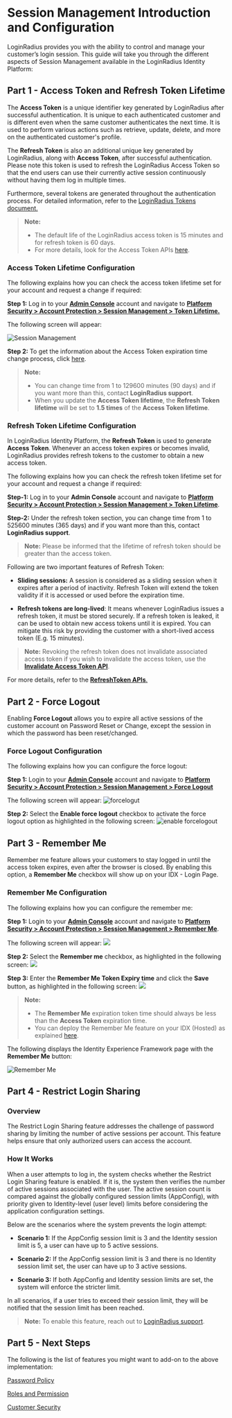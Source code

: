 # Session Management Introduction and Configuration


LoginRadius provides you with the ability to control and manage your customer’s login session. This guide will take you through the different aspects of Session Management available in the LoginRadius Identity Platform:

## Part 1 - Access Token and Refresh Token Lifetime

The **Access Token** is a unique identifier key generated by LoginRadius after successful authentication. It is unique to each authenticated customer and is different even when the same customer authenticates the next time. It is used to perform various actions such as retrieve, update, delete, and more on the authenticated customer's profile.

The **Refresh Token** is also an additional unique key generated by LoginRadius, along with **Access Token**, after successful authentication. Please note this token is used to refresh the LoginRadius Access Token so that the end users can use their currently active session continuously without having them log in multiple times. 

Furthermore, several tokens are generated throughout the authentication process. For detailed information, refer to the [LoginRadius Tokens document.](https://www.loginradius.com/legacy/docs/infrastructure-and-security/loginradius-tokens/#loginradius-request-token-expiration-15-mins-)

> **Note:** 
> - The default life of the LoginRadius access token is 15 minutes and for refresh token is 60 days. 
> - For more details, look for the Access Token APIs [here](/api/v2/customer-identity-api/authentication/authentication-overview/).


### Access Token Lifetime Configuration

The following explains how you can check the access token lifetime set for your account and request a change if required:

**Step 1:** Log in to your <a href = https://adminconsole.loginradius.com/ target=_blank>**Admin Console**</a> account and navigate to <a href = https://adminconsole.loginradius.com/platform-security/account-protection/session-management/token-lifetime target=_blank>**Platform Security > Account Protection > Session Management > Token Lifetime.**</a>

The following screen will appear:

![Session Management](https://apidocs.lrcontent.com/images/Session-Management-LoginRadius-User-Dashboard_387376796474871f9a1ca3.13757565.png "Session Management")

**Step 2:** To get the information about the Access Token expiration time change process, click [here](/api/v2/admin-console/platform-security/session-management/#updatetokenexpirationslidingtokenexpiration1).

> **Note:**
> - You can change time from 1 to 129600 minutes (90 days) and if you want more than this, contact **LoginRadius support**.
> - When you update the **Access Token lifetime**, the **Refresh Token lifetime** will be set to **1.5 times** of the **Access Token lifetime**.

### Refresh Token Lifetime Configuration

In LoginRadius Identity Platform, the **Refresh Token** is used to generate **Access Token**. Whenever an access token expires or becomes invalid, LoginRadius provides refresh tokens to the customer to obtain a new access token.

The following explains how you can check the refresh token lifetime set for your account and request a change if required:

**Step-1:** Log in to your **Admin Console** account and navigate to [**Platform Security > Account Protection > Session Management > Token Lifetime**](https://adminconsole.loginradius.com/platform-security/account-protection/session-management/token-lifetime).

**Step-2:** Under the refresh token section, you can change time from 1 to 525600 minutes (365 days) and if you want more than this, contact **LoginRadius support**.

> **Note:** Please be informed that the lifetime of refresh token should be greater than the access token.

Following are two important features of Refresh Token:

- **Sliding sessions:** A session is considered as a sliding session when it expires after a period of inactivity. Refresh Token will extend the token validity if it is accessed or used before the expiration time. 

- **Refresh tokens are long-lived**: It means whenever LoginRadius issues a refresh token, it must be stored securely. If a refresh token is leaked, it can be used to obtain new access tokens until it is expired. You can mitigate this risk by providing the customer with a short-lived access token (E.g. 15 minutes).

> **Note:** Revoking the refresh token does not invalidate associated access token if you wish to invalidate the access token, use the [**Invalidate Access Token API**](/api/v2/customer-identity-api/authentication/auth-invalidate-access-token).


For more details, refer to the [**RefreshToken APIs**.](/api/v2/customer-identity-api/refresh-token/overview/)

## Part 2 - Force Logout


Enabling **Force Logout** allows you to expire all active sessions of the customer account on Password Reset or Change, except the session in which the password has been reset/changed.


### Force Logout Configuration

The following explains how you can configure the force logout:

**Step 1:** Login to your <a href = https://adminconsole.loginradius.com/ target=_blank>**Admin Console**</a> account and navigate to <a href = https://adminconsole.loginradius.com/platform-security/account-protection/session-management/force-logout target=_blank>**Platform Security > Account Protection > Session Management > Force Logout**</a>

The following screen will appear:
![forcelogut](https://apidocs.lrcontent.com/images/11_169255e8138725f3011.18127819.png "force logout")

**Step 2:** Select the **Enable force logout** checkbox to activate the force logout option as highlighted in the following screen:
![enable forcelogout](https://apidocs.lrcontent.com/images/4_234755e7fa5b1ca58a1.19654122.png "e")

## Part 3 - Remember Me

Remember me feature allows your customers to stay logged in until the access token expires,  even after the browser is closed. By enabling this option, a **Remember Me** checkbox will show up on your IDX - Login Page.


### Remember Me Configuration
The following explains how you can configure the remember me:

**Step 1:** Login to your <a href = https://adminconsole.loginradius.com/ target=_blank>**Admin Console**</a> account and navigate to <a href = https://adminconsole.loginradius.com/platform-security/account-protection/session-management/remember-me target=_blank>**Platform Security > Account Protection > Session Management > Remember Me**</a>.

The following screen will appear:
![](https://apidocs.lrcontent.com/images/3_116685e7fa582ad6aa8.28754804.png "")

**Step 2:** Select the **Remember me** checkbox, as highlighted in the following screen:
![](https://apidocs.lrcontent.com/images/2_213155e7fa56b2f60b1.52670080.png "")

**Step 3:**  Enter the **Remember Me Token Expiry time** and click the **Save** button, as highlighted in the following screen:
![](https://apidocs.lrcontent.com/images/1_9395e7fa5243e2aa3.02997321.png "")


> **Note:** 
> - The **Remember Me** expiration token time should always be less than the **Access Token** expiration time.
> - You can deploy the Remember Me feature on your IDX (Hosted) as explained [here](https://www.loginradius.com/legacy/docs/authentication/concepts/ui-ux-customizations-idx/).

The following displays the Identity Experience Framework page with the **Remember Me** button:

![Remember Me](https://apidocs.lrcontent.com/images/remeberme_12275637d29792f3b07.68970562.png "Remember Me")

## Part 4 - Restrict Login Sharing

### Overview

The Restrict Login Sharing feature addresses the challenge of password sharing by limiting the number of active sessions per account. This feature helps ensure that only authorized users can access the account.

### How It Works

When a user attempts to log in, the system checks whether the Restrict Login Sharing feature is enabled. If it is, the system then verifies the number of active sessions associated with the user. The active session count is compared against the globally configured session limits (AppConfig), with priority given to Identity-level (user level) limits before considering the application configuration settings. 

Below are the scenarios where the system prevents the login attempt:

- **Scenario 1:** If the AppConfig session limit is 3 and the Identity session limit is 5, a user can have up to 5 active sessions.

- **Scenario 2:** If the AppConfig session limit is 3 and there is no Identity session limit set, the user can have up to 3 active sessions.

- **Scenario 3:** If both AppConfig and Identity session limits are set, the system will enforce the stricter limit.

In all scenarios, if a user tries to exceed their session limit, they will be notified that the session limit has been reached.

> **Note:** To enable this feature, reach out to [LoginRadius support](https://adminconsole.loginradius.com/support/tickets/open-a-new-ticket).

## Part 5 - Next Steps 

The following is the list of features you might want to add-on to the above implementation:

[Password Policy](https://www.loginradius.com/legacy/docs/authentication/concepts/password-policy/)

[Roles and Permission](https://www.loginradius.com/legacy/docs/authentication/concepts/roles-and-membership)

[Customer Security](https://www.loginradius.com/legacy/docs/authentication/concepts/customer-security/)





